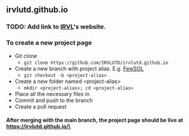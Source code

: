 ## irvlutd.github.io

### TODO: Add link to <a href="https://labs.utdallas.edu/irvl">IRVL</a>'s website.

### To create a new project page
- Git clone
    - `git clone https://github.com/IRVLUTD/irvlutd.github.io`
- Create a new branch with project alias. E.g. [FewSOL](https://irvlutd.github.io/FewSOL)
    - `git checkout -b <project-alias>`
- Create a new folder named \<project-alias>
    - `mkdir <project-alias>; cd <project-alias>`
- Place all the necessary files in <project-alias>
- Commit and push to the <project-alias> branch
- Create a pull request

#### After merging with the main branch, the project page should be live at https://irvlutd.github.io/\<project-alias>